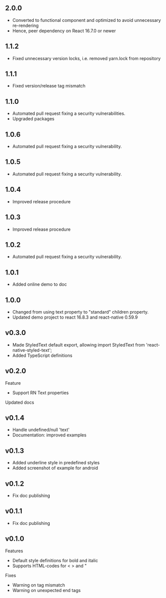 ## 2.0.0

- Converted to functional component and optimized to avoid unnecessary re-rendering
- Hence, peer dependency on React 16.7.0 or newer

## 1.1.2

- Fixed unnecessary version locks, i.e. removed yarn.lock from repository

## 1.1.1

- Fixed version/release tag mismatch

## 1.1.0

- Automated pull request fixing a security vulnerabilities.
- Upgraded packages

## 1.0.6

- Automated pull request fixing a security vulnerability.

## 1.0.5

- Automated pull request fixing a security vulnerability.

## 1.0.4

- Improved release procedure

## 1.0.3

- Improved release procedure

## 1.0.2

- Automated pull request fixing a security vulnerability.

## 1.0.1

- Added online demo to doc

## 1.0.0

- Changed from using text property to "standard" children property.
- Updated demo project to react 16.8.3 and react-native 0.59.9

## v0.3.0

- Made StyledText default export, allowing import StyledText from 'react-native-styled-text';
- Added TypeScript definitions

## v0.2.0

Feature

- Support RN Text properties

Updated docs

## v0.1.4

- Handle undefined/null 'text'
- Documentation: improved examples

## v0.1.3

- Added underline style in predefined styles
- Added screenshot of example for android

## v0.1.2

- Fix doc publishing

## v0.1.1

- Fix doc publishing

## v0.1.0

Features

- Default style definitions for bold and italic
- Supports HTML-codes for < > and "

Fixes

- Warning on tag mismatch
- Warning on unexpected end tags
